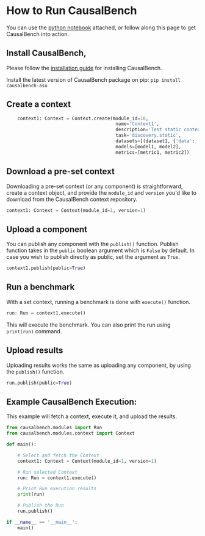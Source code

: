 # How to Run CausalBench
You can use the [python notebook](../files/CausalBench-Quickstart.ipynb) attached, or follow along this page to get CausalBench into action.

## Install CausalBench,
Please follow the [installation guide](./install/) for installing CausalBench.

Install the latest version of CausalBench package on pip:
`pip install causalbench-asu`

## Create a context
```python
    context1: Context = Context.create(module_id=10,
                                        name='Context1',
                                        description='Test static context',
                                        task='discovery.static',
                                        datasets=[(dataset1, {'data': 'file1', 'ground_truth': 'file2'})],
                                        models=[model1, model2],
                                        metrics=[metric1, metric2])
```

## Download a pre-set context
Downloading a pre-set context (or any component) is straightforward, create a context object, and provide the `module_id` and `version` you'd like to download from the CausalBench context repository.
```python
context1: Context = Context(module_id=1, version=1)
```

## Upload a component
You can publish any component with the `publish()` function. Publish function takes in the `public` boolean argument which is `False` by default. In case you wish to publish directly as public, set the argument as `True`.

```python
context1.publish(public=True)
```

## Run a benchmark
With a set context, running a benchmark is done with `execute()` function.
```python
run: Run = context1.execute()
```
This will execute the benchmark.
You can also print the run using `print(run)` command.

## Upload results
Uploading results works the same as uploading any component, by using the `publish()` function.
```python
run.publish(public=True)
```

## Example CausalBench Execution:
This example will fetch a context, execute it, and upload the results.
```python
from causalbench.modules import Run
from causalbench.modules.context import Context

def main():

    # Select and fetch the Context
    context1: Context = Context(module_id=1, version=1)

    # Run selected Context
    run: Run = context1.execute()

    # Print Run execution results
    print(run)

    # Publish the Run
    run.publish()

if __name__ == '__main__':
    main()
```